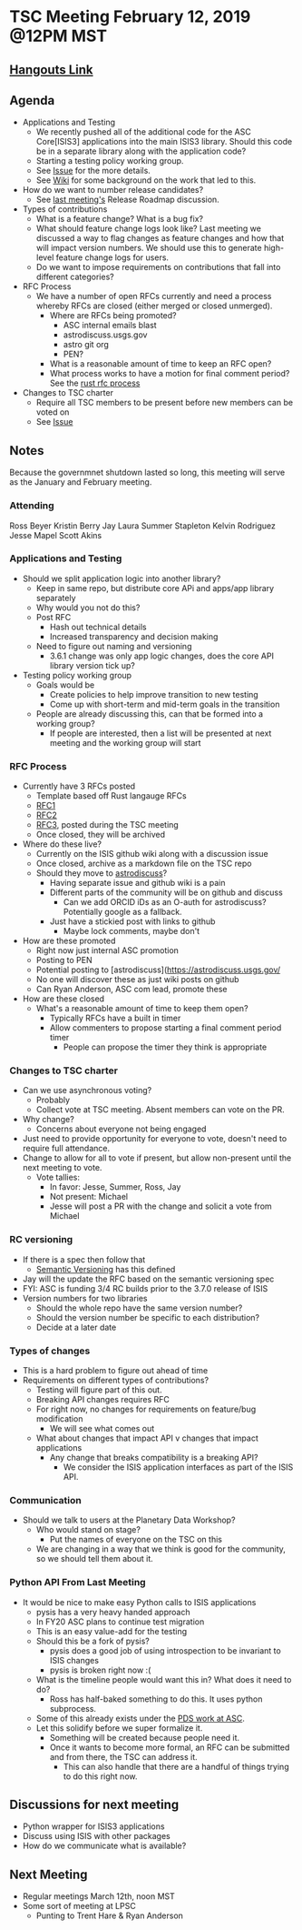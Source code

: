 # TSC Meeting February 12, 2019 @12PM MST

## [Hangouts Link](https://hangouts.google.com/hangouts/_/doi.gov/jlaura)


## Agenda
- Applications and Testing
  - We recently pushed all of the additional code for the ASC Core[ISIS3] applications into the main ISIS3 library. Should this code be in a separate library along with the application code?
  - Starting a testing policy working group.
  - See [Issue](https://github.com/USGS-Astrogeology/ISIS3/issues/600) for the more details.
  - See [Wiki](https://github.com/USGS-Astrogeology/ISIS3/wiki/Writing-ISIS3-Tests-Using-Gtest-and-Ctest) for some background on the work that led to this.
- How do we want to number release candidates?
  - See [last meeting's](https://github.com/USGS-Astrogeology/TSC/blob/master/Meetings/2018-12-18.md) Release Roadmap discussion.
- Types of contributions
  - What is a feature change? What is a bug fix?
  - What should feature change logs look like? Last meeting we discussed a way to flag changes as feature changes and how that will impact version numbers. We should use this to generate high-level feature change logs for users.
  - Do we want to impose requirements on contributions that fall into different categories?
- RFC Process
  - We have a number of open RFCs currently and need a process whereby RFCs are closed (either merged or closed unmerged).
    - Where are RFCs being promoted?
      - ASC internal emails blast
      - astrodiscuss.usgs.gov
      - astro git org
      - PEN?
    - What is a reasonable amount of time to keep an RFC open?
    - What process works to have a motion for final comment period? See the [rust rfc process](https://github.com/rust-lang/rfcs#what-the-process-is)
- Changes to TSC charter
  - Require all TSC members to be present before new members can be voted on
  - See [Issue](https://github.com/USGS-Astrogeology/TSC/pull/19/files/0894515693fabe2003b0fbc6dbc68b69da6bdaf6#diff-cb867c02a1e550f32e09f9e0b70d6808L50)

## Notes

Because the governmnet shutdown lasted so long, this meeting will serve as the January and February meeting.

### Attending
Ross Beyer
Kristin Berry
Jay Laura
Summer Stapleton
Kelvin Rodriguez
Jesse Mapel
Scott Akins

### Applications and Testing
- Should we split application logic into another library?
  - Keep in same repo, but distribute core APi and apps/app library separately
  - Why would you not do this?
  - Post RFC
    - Hash out technical details
    - Increased transparency and decision making
  - Need to figure out naming and versioning
    - 3.6.1 change was only app logic changes, does the core API library version tick up?
- Testing policy working group
  - Goals would be
    - Create policies to help improve transition to new testing
    - Come up with short-term and mid-term goals in the transition
  - People are already discussing this, can that be formed into a working group?
    - If people are interested, then a list will be presented at next meeting and the working group will start

### RFC Process
- Currently have 3 RFCs posted
  - Template based off Rust langauge RFCs
  - [RFC1](https://github.com/USGS-Astrogeology/ISIS3/wiki/RFC1:-Documentation-Delivery)
  - [RFC2](https://github.com/USGS-Astrogeology/ISIS3/wiki/RFC2:-Release-Process)
  - [RFC3](https://github.com/USGS-Astrogeology/ISIS3/wiki/RFC-3:-Spice-Modularization), posted during the TSC meeting
  - Once closed, they will be archived
- Where do these live?
  - Currently on the ISIS github wiki along with a discussion issue
  - Once closed, archive as a markdown file on the TSC repo
  - Should they move to [astrodiscuss](https://astrodiscuss.usgs.gov/)?
    - Having separate issue and github wiki is a pain
    - Different parts of the community will be on github and discuss
      - Can we add ORCID iDs as an O-auth for astrodiscuss? Potentially google as a fallback.
    - Just have a stickied post with links to github
      - Maybe lock comments, maybe don't
- How are these promoted
  - Right now just internal ASC promotion
  - Posting to PEN
  - Potential posting to [astrodiscuss](https://astrodiscuss.usgs.gov/
  - No one will discover these as just wiki posts on github
  - Can Ryan Anderson, ASC com lead, promote these
- How are these closed
  - What's a reasonable amount of time to keep them open?
    - Typically RFCs have a built in timer
    - Allow commenters to propose starting a final comment period timer
      - People can propose the timer they think is appropriate

### Changes to TSC charter
- Can we use asynchronous voting?
  - Probably
  - Collect vote at TSC meeting. Absent members can vote on the PR.
- Why change?
  - Concerns about everyone not being engaged
- Just need to provide opportunity for everyone to vote, doesn't need to require full attendance.
- Change to allow for all to vote if present, but allow non-present until the next meeting to vote.
  - Vote tallies:
    - In favor: Jesse, Summer, Ross, Jay
    - Not present: Michael
    - Jesse will post a PR with the change and solicit a vote from Michael

### RC versioning
- If there is a spec then follow that
  - [Semantic Versioning](https://semver.org/) has this defined
- Jay will the update the RFC based on the semantic versioning spec
- FYI: ASC is funding 3/4 RC builds prior to the 3.7.0 release of ISIS
- Version numbers for two libraries
  - Should the whole repo have the same version number?
  - Should the version number be specific to each distribution?
  - Decide at a later date

### Types of changes
- This is a hard problem to figure out ahead of time
- Requirements on different types of contributions?
  - Testing will figure part of this out.
  - Breaking API changes requires RFC
  - For right now, no changes for requirements on feature/bug modification
    - We will see what comes out
  - What about changes that impact API v changes that impact applications
    - Any change that breaks compatibility is a breaking API?
      - We consider the ISIS application interfaces as part of the ISIS API.

### Communication
- Should we talk to users at the Planetary Data Workshop?
  - Who would stand on stage?
    - Put the names of everyone on the TSC on this
  - We are changing in a way that we think is good for the community, so we should tell them about it.

### Python API From Last Meeting
- It would be nice to make easy Python calls to ISIS applications
  - pysis has a very heavy handed approach
  - In FY20 ASC plans to continue test migration
  - This is an easy value-add for the testing
  - Should this be a fork of pysis?
    - pysis does a good job of using introspection to be invariant to ISIS changes
    - pysis is broken right now :(
  - What is the timeline people would want this in? What does it need to do?
    - Ross has half-baked something to do this. It uses python subprocess.
  - Some of this already exists under the [PDS work at ASC](https://github.com/USGS-Astrogeology/PDS-Pipelines).
  - Let this solidify before we super formalize it.
    - Something will be created because people need it.
    - Once it wants to become more formal, an RFC can be submitted and from there, the TSC can address it.
      - This can also handle that there are a handful of things trying to do this right now.

## Discussions for next meeting
- Python wrapper for ISIS3 applications
- Discuss using ISIS with other packages
- How do we communicate what is available?

## Next Meeting
- Regular meetings March 12th, noon MST
- Some sort of meeting at LPSC
  - Punting to Trent Hare & Ryan Anderson
